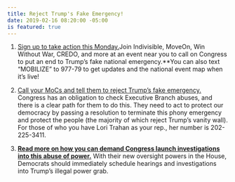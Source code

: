 ```yaml
---
title: Reject Trump's Fake Emergency!
date: 2019-02-16 08:20:00 -05:00
is featured: true
---
```


1. [Sign up to take action this Monday.](https://u1584542.ct.sendgrid.net/mpss/c/AAE/ni0YAA/t.2p5/Ps-H0agNQbSNsOMxSgMSuw/h0/gs7T9cL6446RHrKZfB9qSAJilusQudPTwgD0pFpxz-2Fg8wNG8ExCvQePpuk-2BRJEvSWDOx0ljtUbcP21rFjP1tTQuCzAzCmchRh1eB4r85H4Mpe-2FvMck-2BO7X9IrGHy6i4o8tlOlO6zxUdjbWz3wcZNP-2FWqwYXfuL2RTXHw3rqWqUFqQEriDQ1fQdMxS2LH2wU2lxvo45fCMsutJ6fLJ3O654iwkS2vnG4uYgDGNVGEY7LO-2B1LARfG4zsRLJneGM9ws5FjOOaOQf1h1LKP9BA3Qxxps-2BQVMj25db-2F6MjmIm630DiXvS9okMY03VNcpdyLgP-2B5wR5Z3TucjpqqWA9oOAA-2Fb8VzQ8FafSYzL4VdHD79g9g-2BG4jcGe89dtowECOmNk)Join Indivisible, MoveOn, Win Without War, CREDO, and more at an event near you to call on Congress to put an end to Trump’s fake national emergency.\*\*You can also text “MOBILIZE” to 977-79 to get updates and the national event map when it’s live!   

2. [Call your MoCs and tell them to reject Trump’s fake emergency.](https://u1584542.ct.sendgrid.net/mpss/c/AAE/ni0YAA/t.2p5/Ps-H0agNQbSNsOMxSgMSuw/h1/gs7T9cL6446RHrKZfB9qSMdllciCD3-2FtNIERaD1zJ4JfZ4xFAuLjxy7BmrB-2FKZ-2Fm7Q9f0dupktqlnjMwjjVGljuHTKOOxJkEi5CRRRRHdfDOFSn-2BnEm3HlhOIA4gDddcHcT54VCkL2zJWjCrgfm17QJvAUCP2n-2B6U8WwCb1lQvOSbYXxwbbG9EtVqGnGjJUJfdjRgIS5CFvLwg2E8hujfFIj9TOYsWwll8056C7FVPZjK7Qa0xxFcavGSYeCdIUflT61IJ4chLfIykII8zJu1FgnsuKK-2FsU-2BWSEaJb9TwSHrEeYtCd1maHSyMKBuDjCkSuo-2BjPbJZ7d-2B358vwbEKbZ9qo3g-2B2yac3GHl7Ni76pc-3D) Congress has an obligation to check Executive Branch abuses, and there is a clear path for them to do this. They need to act to protect our democracy by passing a resolution to terminate this phony emergency and protect the people (the majority of which reject Trump’s vanity wall). For those of who you have Lori Trahan as your rep., her number is 202- 225-3411.   

3. **[Read more on how you can demand Congress launch investigations into this abuse of power.](https://u1584542.ct.sendgrid.net/mpss/c/AAE/ni0YAA/t.2p5/Ps-H0agNQbSNsOMxSgMSuw/h2/gs7T9cL6446RHrKZfB9qSIDElZeV7VpkUPS4tW73JvOFqqAA7U0sP2rrmie4-2BXA0rOJFFiyVvzAwQMp-2BxpPPqYk0Xn796sH4rgv-2BgAhQtw9uKA9VCIuwLEsW48KQ8qjXoNXM5dgE7kogzgtXzqlktbqGpsorOdGKfkoarL8wNNpmyRjK5f73Ss7pHkzNvNkbmscGBhgU6GYc9xdGYlBfdzEA-2FXZUHVQEcojh-2F8XKaecCKikcb1SQ8jb3yipd5NMiZb6daVrJ974XiiNqIrEDkaN4WiooFrRnMHhOlIM8cSQex-2FHRxlE9gDmGrOjy8FkO)** With their new oversight powers in the House, Democrats should immediately schedule hearings and investigations into Trump’s illegal power grab.